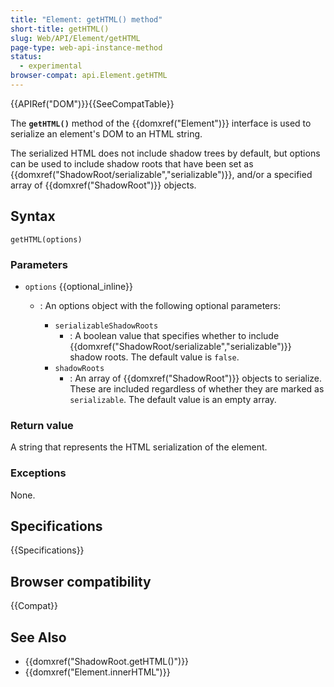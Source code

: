 ```yaml
---
title: "Element: getHTML() method"
short-title: getHTML()
slug: Web/API/Element/getHTML
page-type: web-api-instance-method
status:
  - experimental
browser-compat: api.Element.getHTML
---
```


{{APIRef("DOM")}}{{SeeCompatTable}}

The **`getHTML()`** method of the {{domxref("Element")}} interface is used to serialize an element's DOM to an HTML string.

The serialized HTML does not include shadow trees by default, but options can be used to include shadow roots that have been set as {{domxref("ShadowRoot/serializable","serializable")}}, and/or a specified array of {{domxref("ShadowRoot")}} objects.

## Syntax

```js-nolint
getHTML(options)
```

### Parameters

- `options` {{optional_inline}}

  - : An options object with the following optional parameters:

    - `serializableShadowRoots`
      - : A boolean value that specifies whether to include {{domxref("ShadowRoot/serializable","serializable")}} shadow roots.
        The default value is `false`.
    - `shadowRoots`
      - : An array of {{domxref("ShadowRoot")}} objects to serialize. These are included regardless of whether they are marked as `serializable`.
        The default value is an empty array.

### Return value

A string that represents the HTML serialization of the element.

### Exceptions

None.

## Specifications

{{Specifications}}

## Browser compatibility

{{Compat}}

## See Also

- {{domxref("ShadowRoot.getHTML()")}}
- {{domxref("Element.innerHTML")}}
